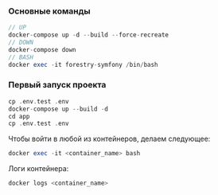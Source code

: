 ### Основные команды
```php
// UP
docker-compose up -d --build --force-recreate
// DOWN
docker-compose down
// BASH
docker exec -it forestry-symfony /bin/bash
```
### Первый запуск проекта

```php
cp .env.test .env
docker-compose up --build -d
cd app
cp .env.test .env
```

Чтобы войти в любой из контейнеров, делаем следующее:
```php
docker exec -it <container_name> bash
```

Логи контейнера:
```php
docker logs <container_name>
```




